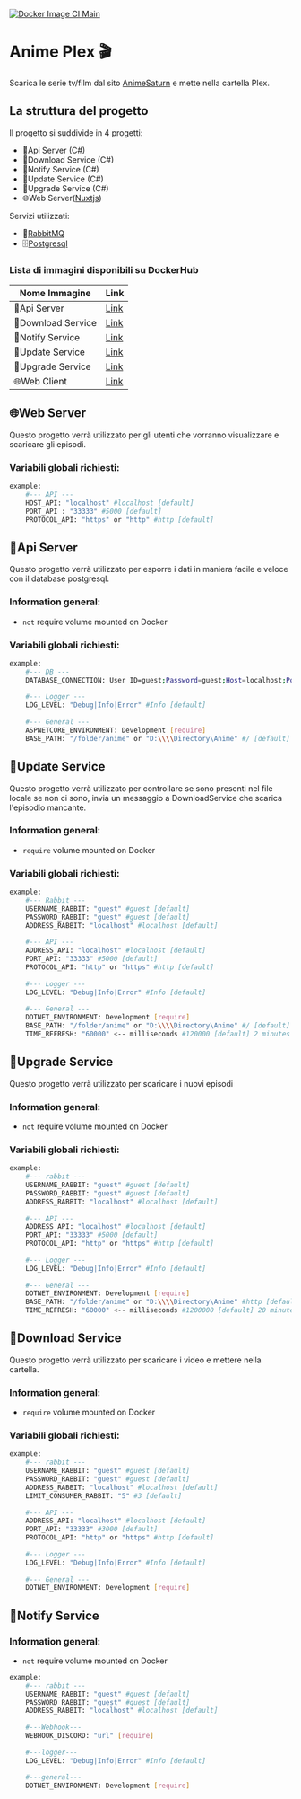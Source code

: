 [![Docker Image CI Main](https://github.com/GamingBunker/AnimePlex/actions/workflows/docker-image.yml/badge.svg?branch=main)](https://github.com/GamingBunker/AnimePlex/actions/workflows/docker-image.yml) 

# Anime Plex 🎬
Scarica le serie tv/film dal sito [AnimeSaturn](https://www.animesaturn.it/) e mette nella cartella Plex.

## La struttura del progetto
Il progetto si suddivide in 4 progetti:
- 🧮Api Server (C#)
- 📩Download Service (C#)
- 📨Notify Service (C#)
- 💾Update Service (C#)
- 💽Upgrade Service (C#)
- 🌐Web Server([Nuxtjs](https://nuxtjs.org/))

Servizi utilizzati:
- 🐰[RabbitMQ](https://www.rabbitmq.com/)
- 🗄[Postgresql](https://www.postgresql.org/)

### Lista di immagini disponibili su DockerHub
| Nome Immagine | Link |
| ------ | ------ |
| 🧮Api Server | [Link](https://hub.docker.com/r/kju7pwd2/animeplex-api) |
| 📩Download Service | [Link](https://hub.docker.com/r/kju7pwd2/animeplex-downloadservice) |
| 📨Notify Service | [Link](https://hub.docker.com/r/kju7pwd2/animeplex-notifyservice) |
| 💾Update Service | [Link](https://hub.docker.com/r/kju7pwd2/animeplex-updateservice) |
| 💽Upgrade Service | [Link](https://hub.docker.com/r/kju7pwd2/animeplex-upgradeservice) |
| 🌐Web Client | [Link](https://hub.docker.com/r/kju7pwd2/animeplex-web) |

## 🌐Web Server
Questo progetto verrà utilizzato per gli utenti che vorranno visualizzare e scaricare gli episodi.
### Variabili globali richiesti:
```sh
example:
    #--- API ---
    HOST_API: "localhost" #localhost [default]
    PORT_API : "33333" #5000 [default]
    PROTOCOL_API: "https" or "http" #http [default]
```

## 🧮Api Server
Questo progetto verrà utilizzato per esporre i dati in maniera facile e veloce con il database postgresql.
### Information general:
- `not` require volume mounted on Docker
### Variabili globali richiesti:
```sh
example:
    #--- DB ---
    DATABASE_CONNECTION: User ID=guest;Password=guest;Host=localhost;Port=33333;Database=db; [require]
    
    #--- Logger ---
    LOG_LEVEL: "Debug|Info|Error" #Info [default]
    
    #--- General ---
    ASPNETCORE_ENVIRONMENT: Development [require]
    BASE_PATH: "/folder/anime" or "D:\\\\Directory\Anime" #/ [default]
```

## 💾Update Service
Questo progetto verrà utilizzato per controllare se sono presenti nel file locale se non ci sono, invia un messaggio a DownloadService che scarica l'episodio mancante.
### Information general:
- `require` volume mounted on Docker
### Variabili globali richiesti:
```sh
example:
    #--- Rabbit ---
    USERNAME_RABBIT: "guest" #guest [default]
    PASSWORD_RABBIT: "guest" #guest [default]
    ADDRESS_RABBIT: "localhost" #localhost [default]
    
    #--- API ---
    ADDRESS_API: "localhost" #localhost [default]
    PORT_API: "33333" #5000 [default]
    PROTOCOL_API: "http" or "https" #http [default]
    
    #--- Logger ---
    LOG_LEVEL: "Debug|Info|Error" #Info [default]
    
    #--- General ---
    DOTNET_ENVIRONMENT: Development [require]
    BASE_PATH: "/folder/anime" or "D:\\\\Directory\Anime" #/ [default]
    TIME_REFRESH: "60000" <-- milliseconds #120000 [default] 2 minutes
```

## 💽Upgrade Service
Questo progetto verrà utilizzato per scaricare i nuovi episodi
### Information general:
- `not` require volume mounted on Docker
### Variabili globali richiesti:
```sh
example:
    #--- rabbit ---
    USERNAME_RABBIT: "guest" #guest [default]
    PASSWORD_RABBIT: "guest" #guest [default]
    ADDRESS_RABBIT: "localhost" #localhost [default]
    
    #--- API ---
    ADDRESS_API: "localhost" #localhost [default]
    PORT_API: "33333" #5000 [default]
    PROTOCOL_API: "http" or "https" #http [default]
    
    #--- Logger ---
    LOG_LEVEL: "Debug|Info|Error" #Info [default]
    
    #--- General ---
    DOTNET_ENVIRONMENT: Development [require]
    BASE_PATH: "/folder/anime" or "D:\\\\Directory\Anime" #http [default]
    TIME_REFRESH: "60000" <-- milliseconds #1200000 [default] 20 minutes
```

## 📩Download Service
Questo progetto verrà utilizzato per scaricare i video e mettere nella cartella.
### Information general:
- `require` volume mounted on Docker
### Variabili globali richiesti:
```sh
example:
    #--- rabbit ---
    USERNAME_RABBIT: "guest" #guest [default]
    PASSWORD_RABBIT: "guest" #guest [default]
    ADDRESS_RABBIT: "localhost" #localhost [default]
    LIMIT_CONSUMER_RABBIT: "5" #3 [default]
    
    #--- API ---
    ADDRESS_API: "localhost" #localhost [default]
    PORT_API: "33333" #3000 [default]
    PROTOCOL_API: "http" or "https" #http [default]
    
    #--- Logger ---
    LOG_LEVEL: "Debug|Info|Error" #Info [default]
    
    #--- General ---
    DOTNET_ENVIRONMENT: Development [require]
```

## 📨Notify Service
### Information general:
- `not` require volume mounted on Docker
```sh
example:
    #--- rabbit ---
    USERNAME_RABBIT: "guest" #guest [default]
    PASSWORD_RABBIT: "guest" #guest [default]
    ADDRESS_RABBIT: "localhost" #localhost [default]
    
    #---Webhook---
    WEBHOOK_DISCORD: "url" [require]
    
    #---logger---
    LOG_LEVEL: "Debug|Info|Error" #Info [default]
    
    #---general---
    DOTNET_ENVIRONMENT: Development [require]
```